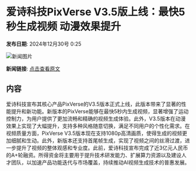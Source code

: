# 爱诗科技PixVerse V3.5版上线：最快5秒生成视频 动漫效果提升

**发布日期**: 2024年12月30号 0:25

![新闻图片](https://upload.chinaz.com/2024/1230/6387114385732256889747998.png)

**新闻链接**: [点击查看原文](https://www.aibase.com/zh/news/14327)

## 内容

爱诗科技宣布其核心产品PixVerse的V3.5版本正式上线，此版本带来了显著的性能提升和新功能。新版本的PixVerse能够在最快5秒内生成视频，显著增强了运动控制力，为用户提供了更加流畅和精确的视频生成体验。此外，V3.5版本在动漫效果上实现了大幅提升，支持多种风格随意切换，满足不同用户的个性化需求。在视频质量方面，PixVerse V3.5版本现在支持1080p高清画质，使得生成的视频更加细腻和生动。此外，新版本还支持首尾帧生成，实现了视频之间的丝滑过渡，进一步提升了视频的整体观感和专业度。此前，爱诗科技宣布完成了近3亿元人民币的A+轮融资。所得资金将主要用于提升技术研发能力、扩展算力资源以及建设人才团队，以加速产品功能迭代与市场覆盖，持续推动AI视频生成技术的普惠发展。
